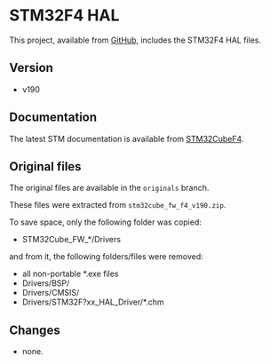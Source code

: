 # STM32F4 HAL

This project, available from [GitHub](https://github.com/xpacks/stm32f4-hal),
includes the STM32F4 HAL files.

## Version

* v190

## Documentation

The latest STM documentation is available from
[STM32CubeF4](http://www.st.com/web/catalog/tools/FM147/CL1794/SC961/SS1743/LN1897/PF259243).

## Original files

The original files are available in the `originals` branch.

These files were extracted from `stm32cube_fw_f4_v190.zip`.

To save space, only the following folder was copied:

* STM32Cube\_FW\_*/Drivers

and from it, the following folders/files were removed:

* all non-portable *.exe files
* Drivers/BSP/
* Drivers/CMSIS/
* Drivers/STM32F?xx\_HAL\_Driver/*.chm

## Changes

* none.


